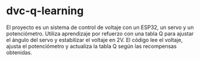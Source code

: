 # dvc-q-learning
El proyecto es un sistema de control de voltaje con un ESP32, un servo y un potenciómetro. Utiliza aprendizaje por refuerzo con una tabla Q para ajustar el ángulo del servo y estabilizar el voltaje en 2V. El código lee el voltaje, ajusta el potenciómetro y actualiza la tabla Q según las recompensas obtenidas.

